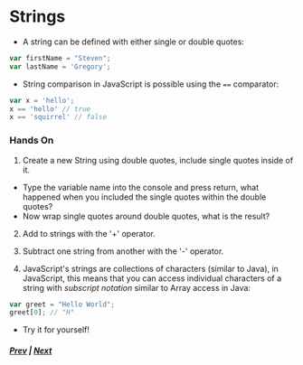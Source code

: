 # Strings
* A string can be defined with either single or double quotes:

```javascript
var firstName = "Steven";
var lastName = 'Gregory';
```

* String comparison in JavaScript is possible using the `==` comparator:

```javascript
var x = 'hello';
x == 'hello' // true
x == 'squirrel' // false
```

### Hands On
1. Create a new String using double quotes, include single quotes inside of it.
  * Type the variable name into the console and press return, what happened when you included the single quotes within the double quotes?
  * Now wrap single quotes around double quotes, what is the result?

2. Add to strings with the '+' operator.

3. Subtract one string from another with the '-' operator.

4. JavaScript's strings are collections of characters (similar to Java), in JavaScript, this means that you can access individual characters of a string with *subscript notation* similar to Array access in Java:

```javascript
var greet = "Hello World";
greet[0]; // "H"
```

  * Try it for yourself!



##### [Prev](3_Numbers.md) | [Next](5_Null_Undefined.md)
